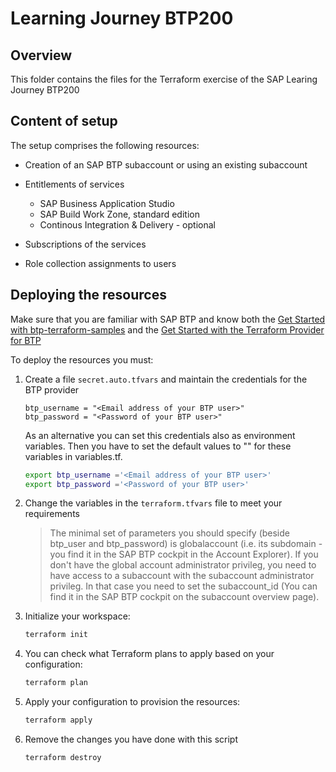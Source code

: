 # Learning Journey BTP200
## Overview

This folder contains the files for the Terraform exercise of the SAP Learing Journey BTP200

## Content of setup

The setup comprises the following resources:

- Creation of an SAP BTP subaccount or using an existing subaccount
- Entitlements of services
   * SAP Business Application Studio
   * SAP Build Work Zone, standard edition
   * Continous Integration & Delivery - optional
  
- Subscriptions of the services
- Role collection assignments to users

## Deploying the resources

Make sure that you are familiar with SAP BTP and know both the [Get Started with btp-terraform-samples](https://github.com/SAP-samples/btp-terraform-samples/blob/main/GET_STARTED.md) and the [Get Started with the Terraform Provider for BTP](https://developers.sap.com/tutorials/btp-terraform-get-started.html)

To deploy the resources you must:

1. Create a file `secret.auto.tfvars` and maintain the credentials for the BTP provider

   ```hcl
   btp_username = "<Email address of your BTP user>"
   btp_password = "<Password of your BTP user>"
   ```
   As an alternative you can set this credentials also as environment variables. Then you have to set the default values to "" for these variables in variables.tf.
   
   ```bash
   export btp_username ='<Email address of your BTP user>'
   export btp_password ='<Password of your BTP user>'
   ```

3. Change the variables in the `terraform.tfvars` file to meet your requirements
   > The minimal set of parameters you should specify (beside btp_user and btp_password) is globalaccount (i.e. its subdomain - you find it in the SAP BTP cockpit in the Account Explorer). If you don't have the global account administrator privileg, you need to have access to a subaccount with the subaccount administrator privileg. In that case you need to set the subaccount_id (You can find it in the SAP BTP cockpit on the subaccount overview page).

 

4. Initialize your workspace:

   ```bash
   terraform init
   ```

5. You can check what Terraform plans to apply based on your configuration:

   ```bash
   terraform plan 
   ```

6. Apply your configuration to provision the resources:

   ```bash
   terraform apply 
   ```
7. Remove the changes you have done with this script
   
   ```bash
   terraform destroy 
   ```

